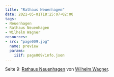 ```yaml
---
title: "Rathaus Neuenhagen"
date: 2021-05-01T18:25:07+02:00
tags:
- Neuenhagen
- Rathaus Neuenhagen
- Wilhelm Wagner
resources:
- src: "page009.jpg"
  name: preview
  params:
    iiif: page009/info.json
---
```


Seite 9: [Rathaus Neuenhagen](/tags/Rathaus-Neuenhagen) von [Wilhelm Wagner](/tags/Wilhelm-Wagner).
